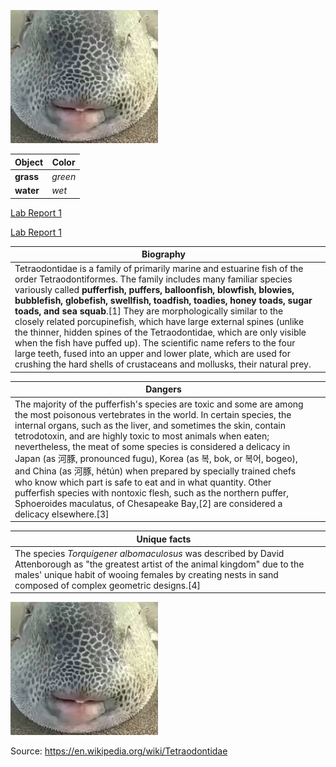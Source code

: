 ![Image](fish.jfif)	

| Object| Color |
| ----------- | ----------- |
| __grass__ | *green* |
| __water__ | *wet* |

[Lab Report 1](lab-report-1-week-2.html) 

[Lab Report 1](https://lexcion.github.io/cse15l-lab-reports/lab-report-1-week-2.html) 

| Biography |  |
| ----------- | ----------- |
|Tetraodontidae is a family of primarily marine and estuarine fish of the order Tetraodontiformes. The family includes many familiar species variously called __pufferfish, puffers, balloonfish, blowfish, blowies, bubblefish, globefish, swellfish, toadfish, toadies, honey toads, sugar toads, and sea squab__.[1] They are morphologically similar to the closely related porcupinefish, which have large external spines (unlike the thinner, hidden spines of the Tetraodontidae, which are only visible when the fish have puffed up). The scientific name refers to the four large teeth, fused into an upper and lower plate, which are used for crushing the hard shells of crustaceans and mollusks, their natural prey.|

| Dangers|  |
| ----------- | ----------- |
|The majority of the pufferfish's species are toxic and some are among the most poisonous vertebrates in the world. In certain species, the internal organs, such as the liver, and sometimes the skin, contain tetrodotoxin, and are highly toxic to most animals when eaten; nevertheless, the meat of some species is considered a delicacy in Japan (as 河豚, pronounced fugu), Korea (as 복, bok, or 복어, bogeo), and China (as 河豚, hétún) when prepared by specially trained chefs who know which part is safe to eat and in what quantity. Other pufferfish species with nontoxic flesh, such as the northern puffer, Sphoeroides maculatus, of Chesapeake Bay,[2] are considered a delicacy elsewhere.[3] |


| Unique facts |  |
| ----------- | ----------- |
|The species *Torquigener albomaculosus* was described by David Attenborough as "the greatest artist of the animal kingdom" due to the males' unique habit of wooing females by creating nests in sand composed of complex geometric designs.[4]|

![Image](fish.jfif)	

Source: https://en.wikipedia.org/wiki/Tetraodontidae